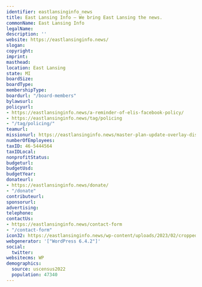 ```yaml
---
identifier: eastlansinginfo_news
title: East Lansing Info – We bring East Lansing the news.
commonName: East Lansing Info
legalName:
description: ''
website: https://eastlansinginfo.news/
slogan:
copyright:
imprint:
masthead:
location: East Lansing
state: MI
boardSize:
boardType:
membershipType:
boardurl: "/board-members"
bylawsurl:
policyurl:
- https://eastlansinginfo.news/a-reminder-of-elis-facebook-policy/
- https://eastlansinginfo.news/tag/policing
- "/tag/policing/"
teamurl:
missionurl: https://eastlansinginfo.news/master-plan-update-overlay-districts-discussed-by-planning-commission/
numberOfEmployees:
taxID: 46-5444564
taxIDLocal:
nonprofitStatus:
budgeturl:
budgetUsd:
budgetYear:
donateurl:
- https://eastlansinginfo.news/donate/
- "/donate"
contributeurl:
sponsorurl:
advertising:
telephone:
contactUs:
- https://eastlansinginfo.news/contact-form
- "/contact-form"
icon32: https://eastlansinginfo.news/wp-content/uploads/2023/02/cropped-ELi-Logo-refresh_1080x1080-32x32.png
webgenerator: '["WordPress 6.4.2"]'
social:
  twitter:
websitecms: WP
demographics:
  source: uscensus2022
  population: 47340
---
```


